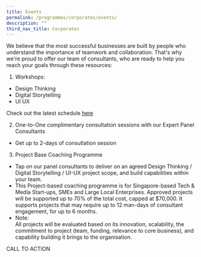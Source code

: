 ```yaml
---
title: Events
permalink: /programmes/corporates/events/
description: ""
third_nav_title: Corporates
---
```


We believe that the most successful businesses are built by people who understand the importance of teamwork and collaboration. That's why we're proud to offer our team of consultants, who are ready to help you reach your goals through these resources: 

1. Workshops: 
* Design Thinking 
* Digital Storytelling 
* UI UX 

Check out the latest schedule [here](staging.d3nusvu8peabav.amplifyapp.com/monthly-workshops/)

2. One-to-One complimentary consultation sessions with our Expert Panel Consultants 
* Get up to 2-days of consutlation session 

3.  Project Base Coaching Programme
* Tap on our panel consultants to deliver on an agreed Design Thinking / Digital Storytelling / UI-UX project scope, and build capabilities within your team. 
* This Project-based coaching programme is for Singapore-based Tech & Media Start-ups, SMEs and Large Local Enterprises. Approved projects will be supported up to 70% of the total cost, capped at $70,000. It supports projects that may require up to 12 man-days of consultant engagement, for up to 6 months.
* Note: <br>All projects will be evaluated based on its innovation, scalability, the commitment to project (team, funding, relevance to core business), and capability building it brings to the organisation.</br> 

CALL TO ACTION
